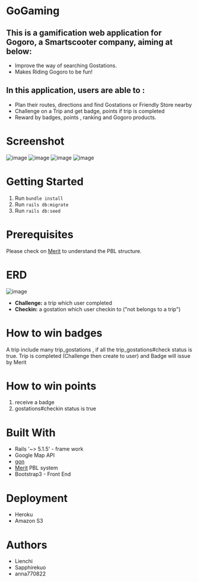 # GoGaming

## This is a gamification web application for Gogoro, a Smartscooter  company, aiming at below:

* Improve the way of searching Gostations.
* Makes Riding Gogoro to be fun!

## In this application, users are able to :

* Plan their routes, directions and find Gostations or Friendly Store nearby
* Challenge on a Trip and get badge, points if trip is completed
* Reward by badges, points , ranking and Gogoro products.




# Screenshot

![image](https://github.com/Lienchi/GoGaming/blob/master/app/assets/images/screenshot/index.png)
![image](https://github.com/Lienchi/GoGaming/blob/master/app/assets/images/screenshot/trip_index.png)
![image](https://github.com/Lienchi/GoGaming/blob/master/app/assets/images/screenshot/trip_show.png)
![image](https://github.com/Lienchi/GoGaming/blob/master/app/assets/images/screenshot/user_show.png)

# Getting Started

1. Run `bundle install`
2. Run `rails db:migrate`
3. Run `rails db:seed`


# Prerequisites

Please check on [Merit](https://github.com/merit-gem/merit) to understand the PBL structure.

# ERD

![image](https://github.com/Lienchi/GoGaming/blob/master/app/assets/images/screenshot/ERD.png)


- **Challenge:**  a trip which user completed
- **Checkin:** a gostation which user checkin to ("not belongs to a trip")



# How to win badges

A trip include many trip_gostations , if all the trip_gostations#check status is true. Trip is completed (Challenge then create to user) and Badge will issue by Merit

# How to win points

1. receive a badge
2. gostations#checkin status is true

# Built With

- Rails '~> 5.1.5' - frame work
- Google Map API 
- [gon](https://github.com/gazay/gon)
- [Merit](https://github.com/merit-gem/merit) PBL system
- Bootstrap3 - Front End

# Deployment

- Heroku
- Amazon S3


# Authors
- Lienchi  
- Sapphirekuo 
- anna770822

